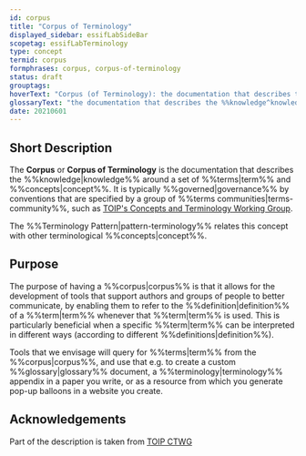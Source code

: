 ```yaml
---
id: corpus
title: "Corpus of Terminology"
displayed_sidebar: essifLabSideBar
scopetag: essifLabTerminology
type: concept
termid: corpus
formphrases: corpus, corpus-of-terminology
status: draft
grouptags:
hoverText: "Corpus (of Terminology): the documentation that describes the Knowledge around a set of Terms and Concepts."
glossaryText: "the documentation that describes the %%knowledge^knowledge%% around a set of %%terms^term%% and %%concepts^concept%%."
date: 20210601
---
```


## Short Description
The **Corpus** or **Corpus of Terminology** is the documentation that describes the %%knowledge|knowledge%% around a set of %%terms|term%% and %%concepts|concept%%. It is typically %%governed|governance%% by conventions that are specified by a group of %%terms communities|terms-community%%, such as [TOIP's Concepts and Terminology Working Group](https://wiki.trustoverip.org/pages/viewpage.action?pageId=65700).

The %%Terminology Pattern|pattern-terminology%% relates this concept with other terminological %%concepts|concept%%.

## Purpose
The purpose of having a %%corpus|corpus%% is that it allows for the development of tools that support authors and groups of people to better communicate, by enabling them to refer to the %%definition|definition%% of a %%term|term%% whenever that %%term|term%% is used. This is particularly beneficial when a specific %%term|term%% can be interpreted in different ways (according to different %%definitions|definition%%).

Tools that we envisage will query for %%terms|term%% from the %%corpus|corpus%%, and use that e.g. to create a custom %%glossary|glossary%% document, a %%terminology|terminology%% appendix in a paper you write, or as a resource from which you generate pop-up balloons in a website you create.

## Acknowledgements

Part of the description is taken from [TOIP CTWG](https://github.com/trustoverip/ctwg/wiki//corpus)